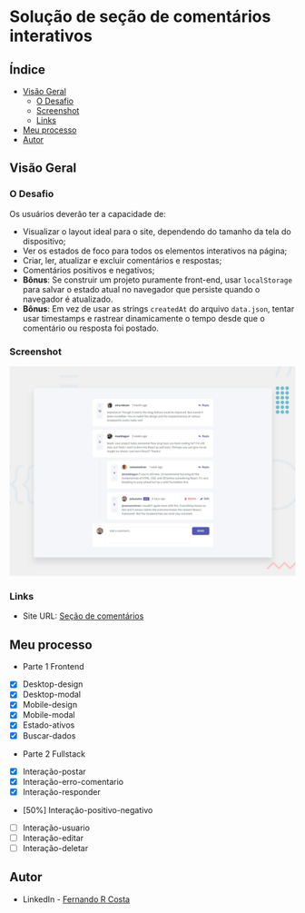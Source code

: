 # Solução de seção de comentários interativos

## Índice

- [Visão Geral](#visão-geral)
  - [O Desafio](#o-desafio)
  - [Screenshot](#screenshot)
  - [Links](#links)
- [Meu processo](#meu-processo)
- [Autor](#autor)

## Visão Geral

### O Desafio

Os usuários deverão ter a capacidade de:

- Visualizar o layout ideal para o site, dependendo do tamanho da tela do dispositivo;
- Ver os estados de foco para todos os elementos interativos na página;
- Criar, ler, atualizar e excluir comentários e respostas;
- Comentários positivos e negativos;
- **Bônus**: Se construir um projeto puramente front-end, usar `localStorage` para salvar o estado atual no navegador que persiste quando o navegador é atualizado.
- **Bônus**: Em vez de usar as strings `createdAt` do arquivo `data.json`, tentar usar timestamps e rastrear dinamicamente o tempo desde que o comentário ou resposta foi postado.

### Screenshot

![](./design/desktop-preview.jpg)

### Links

- Site URL: [Seção de comentários](https://interactive-comments-section-three-black.vercel.app/)

## Meu processo

- Parte 1 Frontend
- [x] Desktop-design
- [x] Desktop-modal
- [x] Mobile-design
- [x] Mobile-modal
- [x] Estado-ativos
- [x] Buscar-dados

- Parte 2 Fullstack
- [x] Interação-postar
- [x] Interação-erro-comentario
- [x] Interação-responder
- [50%] Interação-positivo-negativo
- [ ] Interação-usuario
- [ ] Interação-editar
- [ ] Interação-deletar

## Autor

- LinkedIn - [Fernando R Costa](https://www.linkedin.com/in/fernando-r-costa/)